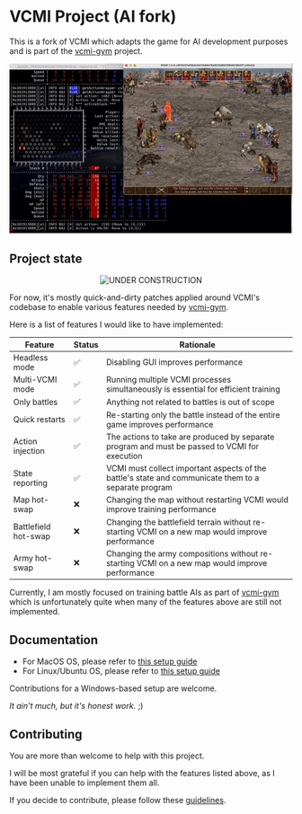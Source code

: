 # VCMI Project (AI fork)

This is a fork of VCMI which adapts the game for AI development purposes and is
part of the [vcmi-gym](https://github.com/smanolloff/vcmi-gym) project.

<img src="demo.gif" alt="demo">

## Project state

<p align="center"><img src="doc/Under-Construction.png" alt="UNDER CONSTRUCTION" width="300" height="250"></p>

For now, it's mostly quick-and-dirty patches applied around VCMI's codebase
to enable various features needed by
[vcmi-gym](https://github.com/smanolloff/vcmi-gym).

Here is a list of features I would like to have implemented:

| Feature | Status | Rationale |
| ------- | ------ | --------- |
| Headless mode | ✅ | Disabling GUI improves performance |
| Multi-VCMI mode | ✅ | Running multiple VCMI processes simultaneously is essential for efficient training |
| Only battles | ✅ | Anything not related to battles is out of scope |
| Quick restarts | ✅ | Re-starting only the battle instead of the entire game improves performance |
| Action injection | ✅ | The actions to take are produced by separate program and must be passed to VCMI for execution |
| State reporting | ✅ | VCMI must collect important aspects of the battle's state and communicate them to a separate program |
| Map hot-swap | ❌ | Changing the map without restarting VCMI would improve training performance |
| Battlefield hot-swap | ❌ | Changing the battlefield terrain without re-starting VCMI on a new map would improve performance|
| Army hot-swap | ❌ | Changing the army compositions without re-starting VCMI on a new map would improve performance |

Currently, I am mostly focused on training battle AIs as part of
[vcmi-gym](https://github.com/smanolloff/vcmi-gym) which is unfortunately quite
when many of the features above are still not implemented.

## Documentation

* For MacOS OS, please refer to [this setup guide](./doc/setup_macos.md)
* For Linux/Ubuntu OS, please refer to [this setup guide](./doc/setup_ubuntu.md)

Contributions for a Windows-based setup are welcome.

_It ain't much, but it's honest work._ ;)

## Contributing

You are more than welcome to help with this project.

I will be most grateful if you can help with the features listed above, as I
have been unable to implement them all.

If you decide to contribute, please follow these
[guidelines](https://github.com/smanolloff/vcmi-gym).
